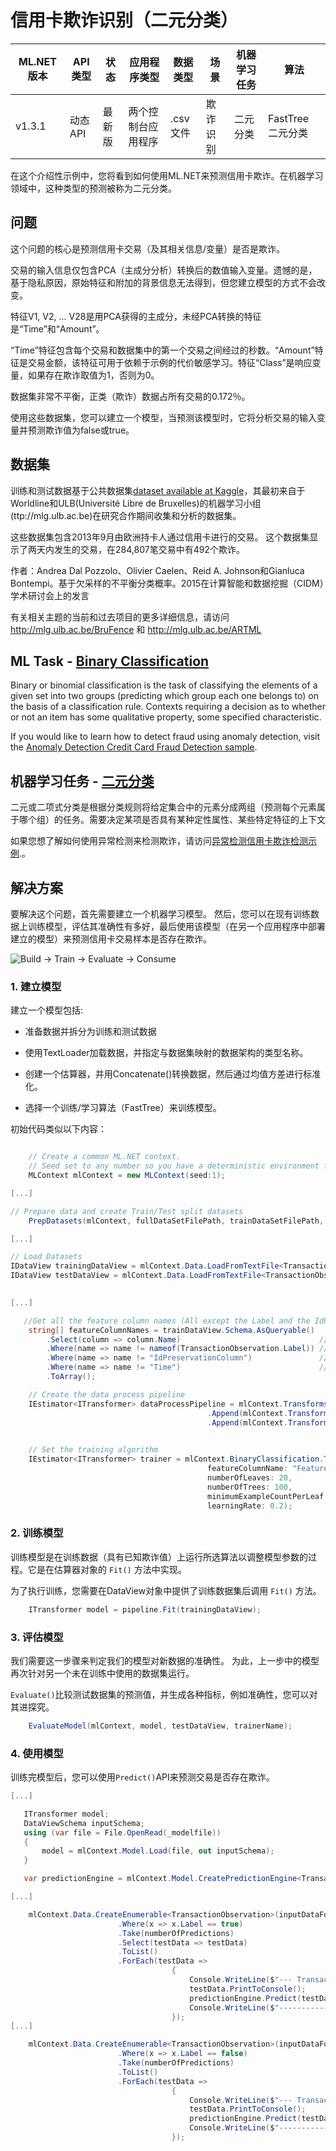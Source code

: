 # 信用卡欺诈识别（二元分类）

| ML.NET 版本 | API 类型          | 状态                        | 应用程序类型    | 数据类型 | 场景            | 机器学习任务                   | 算法                  |
|----------------|-------------------|-------------------------------|-------------|-----------|---------------------|---------------------------|-----------------------------|
| v1.3.1           | 动态 API | 最新版 | 两个控制台应用程序 | .csv 文件 | 欺诈识别 | 二元分类 | FastTree 二元分类 |

在这个介绍性示例中，您将看到如何使用ML.NET来预测信用卡欺诈。在机器学习领域中，这种类型的预测被称为二元分类。

## 问题
这个问题的核心是预测信用卡交易（及其相关信息/变量）是否是欺诈。
 
交易的输入信息仅包含PCA（主成分分析）转换后的数值输入变量。遗憾的是，基于隐私原因，原始特征和附加的背景信息无法得到，但您建立模型的方式不会改变。 

特征V1, V2, ... V28是用PCA获得的主成分，未经PCA转换的特征是“Time”和“Amount”。

“Time”特征包含每个交易和数据集中的第一个交易之间经过的秒数。“Amount”特征是交易金额，该特征可用于依赖于示例的代价敏感学习。特征“Class”是响应变量，如果存在欺诈取值为1，否则为0。

数据集非常不平衡，正类（欺诈）数据占所有交易的0.172％。

使用这些数据集，您可以建立一个模型，当预测该模型时，它将分析交易的输入变量并预测欺诈值为false或true。

## 数据集

训练和测试数据基于公共数据集[dataset available at Kaggle](https://www.kaggle.com/mlg-ulb/creditcardfraud)，其最初来自于Worldline和ULB(Université Libre de Bruxelles)的机器学习小组(ttp://mlg.ulb.ac.be)在研究合作期间收集和分析的数据集。

这些数据集包含2013年9月由欧洲持卡人通过信用卡进行的交易。 这个数据集显示了两天内发生的交易，在284,807笔交易中有492个欺诈。

作者：Andrea Dal Pozzolo、Olivier Caelen、Reid A. Johnson和Gianluca Bontempi。基于欠采样的不平衡分类概率。2015在计算智能和数据挖掘（CIDM）学术研讨会上的发言

有关相关主题的当前和过去项目的更多详细信息，请访问 http://mlg.ulb.ac.be/BruFence 和 http://mlg.ulb.ac.be/ARTML

## ML Task - [Binary Classification](https://en.wikipedia.org/wiki/Binary_classification)

Binary or binomial classification is the task of classifying the elements of a given set into two groups (predicting which group each one belongs to) on the basis of a classification rule. Contexts requiring a decision as to whether or not an item has some qualitative property, some specified characteristic.

If you would like to learn how to detect fraud using anomaly detection, visit the [Anomaly Detection Credit Card Fraud Detection sample](../AnomalyDetection_CreditCardFraudDetection).
## 机器学习任务 - [二元分类](https://en.wikipedia.org/wiki/Binary_classification)

二元或二项式分类是根据分类规则将给定集合中的元素分成两组（预测每个元素属于哪个组）的任务。需要决定某项是否具有某种定性属性、某些特定特征的上下文

如果您想了解如何使用异常检测来检测欺诈，请访问[异常检测信用卡欺诈检测示例](../AnomalyDetection_CreditCardFraudDetection).。

## 解决方案

要解决这个问题，首先需要建立一个机器学习模型。 然后，您可以在现有训练数据上训练模型，评估其准确性有多好，最后使用该模型（在另一个应用程序中部署建立的模型）来预测信用卡交易样本是否存在欺诈。

![Build -> Train -> Evaluate -> Consume](../shared_content/modelpipeline.png)


### 1. 建立模型
建立一个模型包括:

- 准备数据并拆分为训练和测试数据

- 使用TextLoader加载数据，并指定与数据集映射的数据架构的类型名称。

- 创建一个估算器，并用Concatenate()转换数据，然后通过均值方差进行标准化。 

- 选择一个训练/学习算法（FastTree）来训练模型。


初始代码类似以下内容：

`````csharp

    // Create a common ML.NET context.
    // Seed set to any number so you have a deterministic environment for repeateable results
    MLContext mlContext = new MLContext(seed:1);

[...]

// Prepare data and create Train/Test split datasets
    PrepDatasets(mlContext, fullDataSetFilePath, trainDataSetFilePath, testDataSetFilePath);

[...]

// Load Datasets
IDataView trainingDataView = mlContext.Data.LoadFromTextFile<TransactionObservation>(trainDataSetFilePath, separatorChar: ',', hasHeader: true);
IDataView testDataView = mlContext.Data.LoadFromTextFile<TransactionObservation>(testDataSetFilePath, separatorChar: ',', hasHeader: true);

    
[...]

   //Get all the feature column names (All except the Label and the IdPreservationColumn)
    string[] featureColumnNames = trainDataView.Schema.AsQueryable()
        .Select(column => column.Name)                               // Get alll the column names
        .Where(name => name != nameof(TransactionObservation.Label)) // Do not include the Label column
        .Where(name => name != "IdPreservationColumn")               // Do not include the IdPreservationColumn/StratificationColumn
        .Where(name => name != "Time")                               // Do not include the Time column. Not needed as feature column
        .ToArray();

    // Create the data process pipeline
    IEstimator<ITransformer> dataProcessPipeline = mlContext.Transforms.Concatenate("Features", featureColumnNames)
                                            .Append(mlContext.Transforms.DropColumns(new string[] { "Time" }))
                                            .Append(mlContext.Transforms.NormalizeMeanVariance(inputColumnName: "Features",
                                                                                 outputColumnName: "FeaturesNormalizedByMeanVar"));

    // Set the training algorithm
    IEstimator<ITransformer> trainer = mlContext.BinaryClassification.Trainers.FastTree(labelColumnName: nameof(TransactionObservation.Label),
                                            featureColumnName: "FeaturesNormalizedByMeanVar",
                                            numberOfLeaves: 20,
                                            numberOfTrees: 100,
                                            minimumExampleCountPerLeaf: 10,
                                            learningRate: 0.2);

`````

### 2. 训练模型
训练模型是在训练数据（具有已知欺诈值）上运行所选算法以调整模型参数的过程。它是在估算器对象的 `Fit()` 方法中实现。

为了执行训练，您需要在DataView对象中提供了训练数据集后调用 `Fit()` 方法。

`````csharp    
    ITransformer model = pipeline.Fit(trainingDataView);
`````

### 3. 评估模型
我们需要这一步骤来判定我们的模型对新数据的准确性。 为此，上一步中的模型再次针对另一个未在训练中使用的数据集运行。

`Evaluate()`比较测试数据集的预测值，并生成各种指标，例如准确性，您可以对其进探究。 

`````csharp
    EvaluateModel(mlContext, model, testDataView, trainerName);
`````

### 4. 使用模型
训练完模型后，您可以使用`Predict()`API来预测交易是否存在欺诈。

`````csharp
[...]

   ITransformer model;
   DataViewSchema inputSchema;
   using (var file = File.OpenRead(_modelfile))
   {
       model = mlContext.Model.Load(file, out inputSchema);
   }

   var predictionEngine = mlContext.Model.CreatePredictionEngine<TransactionObservation, TransactionFraudPrediction>(model);

[...]

    mlContext.Data.CreateEnumerable<TransactionObservation>(inputDataForPredictions, reuseRowObject: false)
                        .Where(x => x.Label == true)
                        .Take(numberOfPredictions)
                        .Select(testData => testData)
                        .ToList()
                        .ForEach(testData => 
                                    {
                                        Console.WriteLine($"--- Transaction ---");
                                        testData.PrintToConsole();
                                        predictionEngine.Predict(testData).PrintToConsole();
                                        Console.WriteLine($"-------------------");
                                    });
[...]

    mlContext.Data.CreateEnumerable<TransactionObservation>(inputDataForPredictions, reuseRowObject: false)
                        .Where(x => x.Label == false)
                        .Take(numberOfPredictions)
                        .ToList()
                        .ForEach(testData =>
                                    {
                                        Console.WriteLine($"--- Transaction ---");
                                        testData.PrintToConsole();
                                        predictionEngine.Predict(testData).PrintToConsole();
                                        Console.WriteLine($"-------------------");
                                    });

`````
